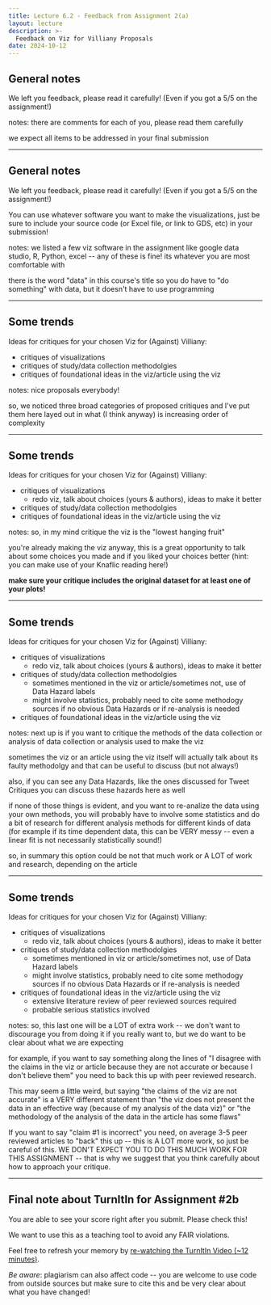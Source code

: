```yaml
---
title: Lecture 6.2 - Feedback from Assignment 2(a)
layout: lecture
description: >-
  Feedback on Viz for Villiany Proposals
date: 2024-10-12
---
```


## General notes

We left you feedback, please read it carefully! (Even if you got a 5/5 on the assignment!)

notes:
there are comments for each of you, please read them carefully

we expect all items to be addressed in your final submission

---

## General notes

We left you feedback, please read it carefully! (Even if you got a 5/5 on the assignment!)

You can use whatever software you want to make the visualizations, just be sure to include your source code (or Excel file, or link to GDS, etc) in your submission!

notes:
we listed a few viz software in the assignment like google data studio, R, Python, excel -- any of these is fine!  its whatever you are most comfortable with

there is the word "data" in this course's title so you do have to "do something" with data, but it doesn't have to use programming

---

## Some trends

Ideas for critiques for your chosen Viz for (Against) Villiany:
 * critiques of visualizations
 * critiques of study/data collection methodolgies
 * critiques of foundational ideas in the viz/article using the viz

notes:
nice proposals everybody!

so, we noticed three broad categories of proposed critiques and I've put them here layed out in what (I think anyway) is increasing order of complexity

---

## Some trends

Ideas for critiques for your chosen Viz for (Against) Villiany:
 * critiques of visualizations
   * redo viz, talk about choices (yours & authors), ideas to make it better
 * critiques of study/data collection methodolgies
 * critiques of foundational ideas in the viz/article using the viz

notes:
so, in my mind critique the viz is the "lowest hanging fruit"

you're already making the viz anyway, this is a great opportunity to talk about some choices you made and if you liked your choices better (hint: you can make use of your Knaflic reading here!)

**make sure your critique includes the original dataset for at least one of your plots!**

---

## Some trends

Ideas for critiques for your chosen Viz for (Against) Villiany:
 * critiques of visualizations
   * redo viz, talk about choices (yours & authors), ideas to make it better
 * critiques of study/data collection methodolgies
   * sometimes mentioned in the viz or article/sometimes not, use of Data Hazard labels
   * might involve statistics, probably need to cite some methodogy sources if no obvious Data Hazards or if re-analysis is needed
 * critiques of foundational ideas in the viz/article using the viz

notes:
next up is if you want to critique the methods of the data collection or analysis of data collection or analysis used to make the viz

sometimes the viz or an article using the viz itself will actually talk about its faulty methodolgy and that can be useful to discuss (but not always!)

also, if you can see any Data Hazards, like the ones discussed for Tweet Critiques you can discuss these hazards here as well

if none of those things is evident, and you want to re-analize the data using your own methods, you will probably have to involve some statistics and do a bit of research for different analysis methods for different kinds of data (for example if its time dependent data, this can be VERY messy -- even a linear fit is not necessarily statistically sound!)

so, in summary this option could be not that much work or A LOT of work and research, depending on the article

---

## Some trends

Ideas for critiques for your chosen Viz for (Against) Villiany:
 * critiques of visualizations
   * redo viz, talk about choices (yours & authors), ideas to make it better
 * critiques of study/data collection methodolgies
   * sometimes mentioned in viz or article/sometimes not, use of Data Hazard labels
   * might involve statistics, probably need to cite some methodogy sources if no obvious Data Hazards or if re-analysis is needed
 * critiques of foundational ideas in the viz/article using the viz
   * extensive literature review of peer reviewed sources required
   * probable serious statistics involved

notes:
so, this last one will be a LOT of extra work -- we don't want to discourage you from doing it if you really want to, but we do want to be clear about what we are expecting

for example, if you want to say something along the lines of "I disagree with the claims in the viz or article because they are not accurate or because I don't believe them" you need to back this up with peer reviewed research.

This may seem a little weird, but saying "the claims of the viz are not accurate" is a VERY different statement than "the viz does not present the data in an effective way (because of my analysis of the data viz)" or "the methodology of the analysis of the data in the article has some flaws"

If you want to say "claim #1 is incorrect" you need, on average 3-5 peer reviewed articles to "back" this up -- this is A LOT more work, so just be careful of this.  WE DON'T EXPECT YOU TO DO THIS MUCH WORK FOR THIS ASSIGNMENT -- that is why we suggest that you think carefully about how to approach your critique.

---

## Final note about TurnItIn for Assignment #2b

You are able to see your score right after you submit.  Please check this!  

We want to use this as a teaching tool to avoid any FAIR violations.

Feel free to refresh your memory by [re-watching the TurnItIn Video (~12 minutes)](https://mediaspace.illinois.edu/media/t/1_j3m1sszo).  

*Be aware*: plagiarism can also affect code -- you are welcome to use code from outside sources but make sure to cite this and be very clear about what you have changed!

